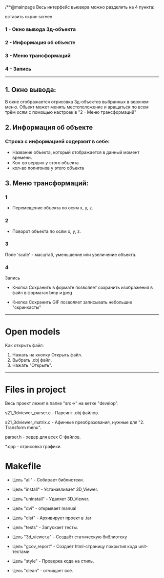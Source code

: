 /**@mainpage
Весь интерфейс вьювера можно разделить на 4 пункта:

вставить скрин screen

### 1 - Окно вывода 3д-объекта
### 2 - Информация об объекте
### 3 - Меню трансформаций
### 4 - Запись

---
## 1. Окно вывода:
В окне отображается отрисовка 3д-объектов выбранных в верхнем меню.
Обьект может менять местоположение и вращаться по всем трём осям с помощью настроек в "2 - Меню трансформаций"

## 2. Информация об объекте
### Cтрока с информацией содержит в себе:
- Название объекта, который отображается в данный момент времени.
- Кол-во вершин у этого объекта
- кол-во полигонов у этого объекта

## 3. Меню трансформаций:

### 1 
- Перемещение объекта по осям x, y, z.

### 2 
- Поворот объекта по осям x, y, z. 

### 3
Поле 'scale' - масштаб, уменьшение или увеличение объекта.

### 4 
Запись
- Кнопка Сохранить в формате позволяет сохранить изображения в файл в форматах bmp и jpeg

- Кнопка Сохранить GIF позволяет записывать небольшие "скринкасты"

---
# Open models

Как открыть файл:

1. Нажать на кнопку Открыть файл.
2. Выбрать .obj файл.
3. Нажать "Открыть".
---
# Files in project

Весь проект лежит в папке "src->" на ветке "develop".

s21_3dviewer_parser.c - Парсинг .obj файлов.

s21_3dviewer_matrix.c - Афинные преобразования, нужные для "2. Transform menu".

parser.h - хедер для всех C-файлов.

 *.cpp - отрисовка графики.

# Makefile

- Цель "all" - Собирает библиотеки.

- Цель "install" - Устанавливает 3D_Viewer.

- Цель "uninstall" - Удаляет 3D_Viewer.

- Цель "dvi" - открывает manual

- Цель "dist" - Архивирует проект в .tar

- Цель "tests" - Запускает тесты.

- Цель "3d_viewer.a" - Создаёт статическую библиотеку

- Цель "gcov_report" - Создаёт html-страницу покрытия кода unit-тестами

- Цель "style" - Проверка кода на стиль.

- Цель "clean" - отчищает всё.
